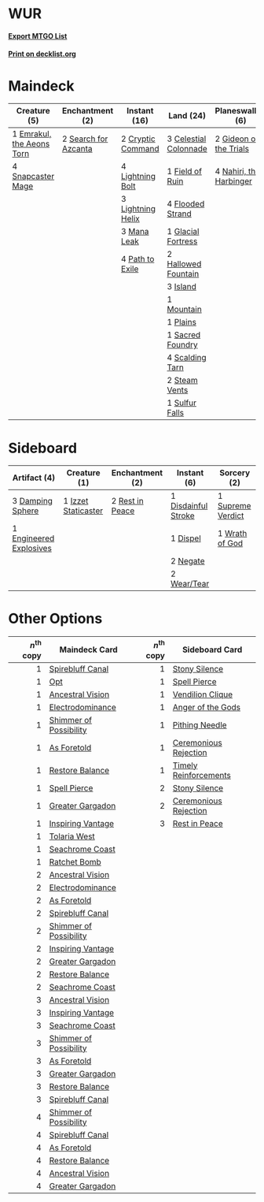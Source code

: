# WUR

#### [Export MTGO List](../collection/WUR/WUR.txt)
#### [Print on decklist.org](http://decklist.org/?deckmain=3%09Anger%20of%20the%20Gods%0A3%09Celestial%20Colonnade%0A2%09Cryptic%20Command%0A1%09Emrakul,%20the%20Aeons%20Torn%0A1%09Field%20of%20Ruin%0A4%09Flooded%20Strand%0A2%09Gideon%20of%20the%20Trials%0A1%09Glacial%20Fortress%0A2%09Hallowed%20Fountain%0A3%09Island%0A4%09Lightning%20Bolt%0A3%09Lightning%20Helix%0A3%09Mana%20Leak%0A1%09Mountain%0A4%09Nahiri,%20the%20Harbinger%0A4%09Path%20to%20Exile%0A1%09Plains%0A1%09Sacred%20Foundry%0A4%09Scalding%20Tarn%0A2%09Search%20for%20Azcanta%0A4%09Serum%20Visions%0A4%09Snapcaster%20Mage%0A2%09Steam%20Vents%0A1%09Sulfur%20Falls&deckside=3%09Damping%20Sphere%0A1%09Disdainful%20Stroke%0A1%09Dispel%0A1%09Engineered%20Explosives%0A1%09Izzet%20Staticaster%0A2%09Negate%0A2%09Rest%20in%20Peace%0A1%09Supreme%20Verdict%0A2%09Wear/Tear%0A1%09Wrath%20of%20God)
# Maindeck

|                                            Creature (5)                                            |                                        Enchantment (2)                                        |                                        Instant (16)                                        |                                           Land (24)                                            |                                         Planeswalker (6)                                         |                                         Sorcery (7)                                          |
|----------------------------------------------------------------------------------------------------|-----------------------------------------------------------------------------------------------|--------------------------------------------------------------------------------------------|------------------------------------------------------------------------------------------------|--------------------------------------------------------------------------------------------------|----------------------------------------------------------------------------------------------|
|1 [Emrakul, the Aeons Torn](http://gatherer.wizards.com/Pages/Card/Details.aspx?multiverseid=397905)|2 [Search for Azcanta](http://gatherer.wizards.com/Pages/Card/Details.aspx?multiverseid=435226)|2 [Cryptic Command](http://gatherer.wizards.com/Pages/Card/Details.aspx?multiverseid=438614)|3 [Celestial Colonnade](http://gatherer.wizards.com/Pages/Card/Details.aspx?multiverseid=457137)|2 [Gideon of the Trials](http://gatherer.wizards.com/Pages/Card/Details.aspx?multiverseid=426716) |3 [Anger of the Gods](http://gatherer.wizards.com/Pages/Card/Details.aspx?multiverseid=438682)|
|4 [Snapcaster Mage](http://gatherer.wizards.com/Pages/Card/Details.aspx?multiverseid=227676)        |                                                                                               |4 [Lightning Bolt](http://gatherer.wizards.com/Pages/Card/Details.aspx?multiverseid=806)    |1 [Field of Ruin](http://gatherer.wizards.com/Pages/Card/Details.aspx?multiverseid=435415)      |4 [Nahiri, the Harbinger](http://gatherer.wizards.com/Pages/Card/Details.aspx?multiverseid=410012)|4 [Serum Visions](http://gatherer.wizards.com/Pages/Card/Details.aspx?multiverseid=50145)     |
|                                                                                                    |                                                                                               |3 [Lightning Helix](http://gatherer.wizards.com/Pages/Card/Details.aspx?multiverseid=249386)|4 [Flooded Strand](http://gatherer.wizards.com/Pages/Card/Details.aspx?multiverseid=405098)     |                                                                                                  |                                                                                              |
|                                                                                                    |                                                                                               |3 [Mana Leak](http://gatherer.wizards.com/Pages/Card/Details.aspx?multiverseid=45242)       |1 [Glacial Fortress](http://gatherer.wizards.com/Pages/Card/Details.aspx?multiverseid=190562)   |                                                                                                  |                                                                                              |
|                                                                                                    |                                                                                               |4 [Path to Exile](http://gatherer.wizards.com/Pages/Card/Details.aspx?multiverseid=220511)  |2 [Hallowed Fountain](http://gatherer.wizards.com/Pages/Card/Details.aspx?multiverseid=97071)   |                                                                                                  |                                                                                              |
|                                                                                                    |                                                                                               |                                                                                            |3 [Island](http://gatherer.wizards.com/Pages/Card/Details.aspx?multiverseid=439857)             |                                                                                                  |                                                                                              |
|                                                                                                    |                                                                                               |                                                                                            |1 [Mountain](http://gatherer.wizards.com/Pages/Card/Details.aspx?multiverseid=439859)           |                                                                                                  |                                                                                              |
|                                                                                                    |                                                                                               |                                                                                            |1 [Plains](http://gatherer.wizards.com/Pages/Card/Details.aspx?multiverseid=439856)             |                                                                                                  |                                                                                              |
|                                                                                                    |                                                                                               |                                                                                            |1 [Sacred Foundry](http://gatherer.wizards.com/Pages/Card/Details.aspx?multiverseid=405106)     |                                                                                                  |                                                                                              |
|                                                                                                    |                                                                                               |                                                                                            |4 [Scalding Tarn](http://gatherer.wizards.com/Pages/Card/Details.aspx?multiverseid=405107)      |                                                                                                  |                                                                                              |
|                                                                                                    |                                                                                               |                                                                                            |2 [Steam Vents](http://gatherer.wizards.com/Pages/Card/Details.aspx?multiverseid=405109)        |                                                                                                  |                                                                                              |
|                                                                                                    |                                                                                               |                                                                                            |1 [Sulfur Falls](http://gatherer.wizards.com/Pages/Card/Details.aspx?multiverseid=443135)       |                                                                                                  |                                                                                              |


# Sideboard

|                                          Artifact (4)                                           |                                         Creature (1)                                         |                                     Enchantment (2)                                      |                                         Instant (6)                                          |                                        Sorcery (2)                                         |
|-------------------------------------------------------------------------------------------------|----------------------------------------------------------------------------------------------|------------------------------------------------------------------------------------------|----------------------------------------------------------------------------------------------|--------------------------------------------------------------------------------------------|
|3 [Damping Sphere](http://gatherer.wizards.com/Pages/Card/Details.aspx?multiverseid=443101)      |1 [Izzet Staticaster](http://gatherer.wizards.com/Pages/Card/Details.aspx?multiverseid=253638)|2 [Rest in Peace](http://gatherer.wizards.com/Pages/Card/Details.aspx?multiverseid=442021)|1 [Disdainful Stroke](http://gatherer.wizards.com/Pages/Card/Details.aspx?multiverseid=420705)|1 [Supreme Verdict](http://gatherer.wizards.com/Pages/Card/Details.aspx?multiverseid=438776)|
|1 [Engineered Explosives](http://gatherer.wizards.com/Pages/Card/Details.aspx?multiverseid=50139)|                                                                                              |                                                                                          |1 [Dispel](http://gatherer.wizards.com/Pages/Card/Details.aspx?multiverseid=401858)           |1 [Wrath of God](http://gatherer.wizards.com/Pages/Card/Details.aspx?multiverseid=129808)   |
|                                                                                                 |                                                                                              |                                                                                          |2 [Negate](http://gatherer.wizards.com/Pages/Card/Details.aspx?multiverseid=423707)           |                                                                                            |
|                                                                                                 |                                                                                              |                                                                                          |2 [Wear/Tear](http://gatherer.wizards.com/Pages/Card/Details.aspx?multiverseid=368950)        |                                                                                            |


# Other Options

|*n*<sup>th</sup> copy|                                          Maindeck Card                                          |*n*<sup>th</sup> copy|                                         Sideboard Card                                         |
|--------------------:|-------------------------------------------------------------------------------------------------|--------------------:|------------------------------------------------------------------------------------------------|
|                    1|[Spirebluff Canal](http://gatherer.wizards.com/Pages/Card/Details.aspx?multiverseid=417822)      |                    1|[Stony Silence](http://gatherer.wizards.com/Pages/Card/Details.aspx?multiverseid=247425)        |
|                    1|[Opt](http://gatherer.wizards.com/Pages/Card/Details.aspx?multiverseid=442948)                   |                    1|[Spell Pierce](http://gatherer.wizards.com/Pages/Card/Details.aspx?multiverseid=425876)         |
|                    1|[Ancestral Vision](http://gatherer.wizards.com/Pages/Card/Details.aspx?multiverseid=189244)      |                    1|[Vendilion Clique](http://gatherer.wizards.com/Pages/Card/Details.aspx?multiverseid=442065)     |
|                    1|[Electrodominance](http://gatherer.wizards.com/Pages/Card/Details.aspx?multiverseid=457243)      |                    1|[Anger of the Gods](http://gatherer.wizards.com/Pages/Card/Details.aspx?multiverseid=438682)    |
|                    1|[Shimmer of Possibility](http://gatherer.wizards.com/Pages/Card/Details.aspx?multiverseid=457195)|                    1|[Pithing Needle](http://gatherer.wizards.com/Pages/Card/Details.aspx?multiverseid=129526)       |
|                    1|[As Foretold](http://gatherer.wizards.com/Pages/Card/Details.aspx?multiverseid=426744)           |                    1|[Ceremonious Rejection](http://gatherer.wizards.com/Pages/Card/Details.aspx?multiverseid=417613)|
|                    1|[Restore Balance](http://gatherer.wizards.com/Pages/Card/Details.aspx?multiverseid=113520)       |                    1|[Timely Reinforcements](http://gatherer.wizards.com/Pages/Card/Details.aspx?multiverseid=220074)|
|                    1|[Spell Pierce](http://gatherer.wizards.com/Pages/Card/Details.aspx?multiverseid=425876)          |                    2|[Stony Silence](http://gatherer.wizards.com/Pages/Card/Details.aspx?multiverseid=247425)        |
|                    1|[Greater Gargadon](http://gatherer.wizards.com/Pages/Card/Details.aspx?multiverseid=370560)      |                    2|[Ceremonious Rejection](http://gatherer.wizards.com/Pages/Card/Details.aspx?multiverseid=417613)|
|                    1|[Inspiring Vantage](http://gatherer.wizards.com/Pages/Card/Details.aspx?multiverseid=417819)     |                    3|[Rest in Peace](http://gatherer.wizards.com/Pages/Card/Details.aspx?multiverseid=442021)        |
|                    1|[Tolaria West](http://gatherer.wizards.com/Pages/Card/Details.aspx?multiverseid=136047)          |                     |                                                                                                |
|                    1|[Seachrome Coast](http://gatherer.wizards.com/Pages/Card/Details.aspx?multiverseid=209399)       |                     |                                                                                                |
|                    1|[Ratchet Bomb](http://gatherer.wizards.com/Pages/Card/Details.aspx?multiverseid=370623)          |                     |                                                                                                |
|                    2|[Ancestral Vision](http://gatherer.wizards.com/Pages/Card/Details.aspx?multiverseid=189244)      |                     |                                                                                                |
|                    2|[Electrodominance](http://gatherer.wizards.com/Pages/Card/Details.aspx?multiverseid=457243)      |                     |                                                                                                |
|                    2|[As Foretold](http://gatherer.wizards.com/Pages/Card/Details.aspx?multiverseid=426744)           |                     |                                                                                                |
|                    2|[Spirebluff Canal](http://gatherer.wizards.com/Pages/Card/Details.aspx?multiverseid=417822)      |                     |                                                                                                |
|                    2|[Shimmer of Possibility](http://gatherer.wizards.com/Pages/Card/Details.aspx?multiverseid=457195)|                     |                                                                                                |
|                    2|[Inspiring Vantage](http://gatherer.wizards.com/Pages/Card/Details.aspx?multiverseid=417819)     |                     |                                                                                                |
|                    2|[Greater Gargadon](http://gatherer.wizards.com/Pages/Card/Details.aspx?multiverseid=370560)      |                     |                                                                                                |
|                    2|[Restore Balance](http://gatherer.wizards.com/Pages/Card/Details.aspx?multiverseid=113520)       |                     |                                                                                                |
|                    2|[Seachrome Coast](http://gatherer.wizards.com/Pages/Card/Details.aspx?multiverseid=209399)       |                     |                                                                                                |
|                    3|[Ancestral Vision](http://gatherer.wizards.com/Pages/Card/Details.aspx?multiverseid=189244)      |                     |                                                                                                |
|                    3|[Inspiring Vantage](http://gatherer.wizards.com/Pages/Card/Details.aspx?multiverseid=417819)     |                     |                                                                                                |
|                    3|[Seachrome Coast](http://gatherer.wizards.com/Pages/Card/Details.aspx?multiverseid=209399)       |                     |                                                                                                |
|                    3|[Shimmer of Possibility](http://gatherer.wizards.com/Pages/Card/Details.aspx?multiverseid=457195)|                     |                                                                                                |
|                    3|[As Foretold](http://gatherer.wizards.com/Pages/Card/Details.aspx?multiverseid=426744)           |                     |                                                                                                |
|                    3|[Greater Gargadon](http://gatherer.wizards.com/Pages/Card/Details.aspx?multiverseid=370560)      |                     |                                                                                                |
|                    3|[Restore Balance](http://gatherer.wizards.com/Pages/Card/Details.aspx?multiverseid=113520)       |                     |                                                                                                |
|                    3|[Spirebluff Canal](http://gatherer.wizards.com/Pages/Card/Details.aspx?multiverseid=417822)      |                     |                                                                                                |
|                    4|[Shimmer of Possibility](http://gatherer.wizards.com/Pages/Card/Details.aspx?multiverseid=457195)|                     |                                                                                                |
|                    4|[Spirebluff Canal](http://gatherer.wizards.com/Pages/Card/Details.aspx?multiverseid=417822)      |                     |                                                                                                |
|                    4|[As Foretold](http://gatherer.wizards.com/Pages/Card/Details.aspx?multiverseid=426744)           |                     |                                                                                                |
|                    4|[Restore Balance](http://gatherer.wizards.com/Pages/Card/Details.aspx?multiverseid=113520)       |                     |                                                                                                |
|                    4|[Ancestral Vision](http://gatherer.wizards.com/Pages/Card/Details.aspx?multiverseid=189244)      |                     |                                                                                                |
|                    4|[Greater Gargadon](http://gatherer.wizards.com/Pages/Card/Details.aspx?multiverseid=370560)      |                     |                                                                                                |

